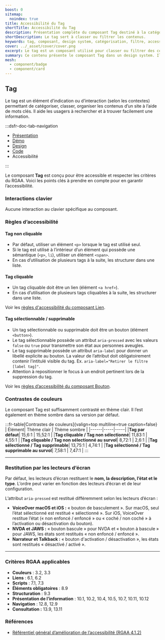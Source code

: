 ```yaml
---
boost: 0
sitemap:
  noindex: true
title: Accessibilité du Tag
shortTitle: Accessibilité du Tag
description: Présentation complète du composant Tag destiné à la catégorisation ou au filtrage de contenus dans une interface.
shortDescription: Le tag sert à classer ou filtrer les contenus.
keywords: tag, composant, design system, catégorisation, filtre, accessibilité, UI, UX, badge, interface, contenu
cover: ../_asset/cover/cover.png
excerpt: Le tag est un composant utilisé pour classer ou filtrer des contenus à l'aide de mots clés. Il s'adapte selon le contexte d'utilisation et respecte des règles éditoriales précises.
summary: Ce contenu présente le composant Tag dans un design system. Il explique ses usages principaux, notamment pour la catégorisation de contenus ou comme filtre interactif dans les interfaces. Des conseils pratiques et règles éditoriales y sont fournis pour garantir une intégration cohérente et accessible. Ce guide s’adresse aux designers et développeurs travaillant sur des interfaces nécessitant une organisation claire et intuitive de l’information.
mesh:
  - component/badge
  - component/card
---
```


## Tag

Le tag est un élément d’indication ou d’interaction (selon les contextes) permettant de catégoriser, classer, organiser les contenus d’un site à l’aide de mots clés. Il aide les usagers à rechercher et à trouver facilement une information.

:::dsfr-doc-tab-navigation

- [Présentation](../index.md)
- [Démo](../demo/index.md)
- [Design](../design/index.md)
- [Code](../code/index.md)
- Accessibilité

:::

Le composant **Tag** est conçu pour être accessible et respecter les critères du RGAA. Voici les points clés à prendre en compte pour en garantir l’accessibilité.

### Interactions clavier

Aucune interaction au clavier spécifique au composant.

### Règles d’accessibilité

#### Tag non cliquable

- Par défaut, utiliser un élément `<p>` lorsque le tag est utilisé seul.
- Si le tag est utilisé à l’intérieur d’un élément qui possède une sémantique (`<p>`, `li`), utiliser un élément `<span>`.
- En cas d’utilisation de plusieurs tags à la suite, les structurer dans une liste.

#### Tag cliquable

- Un tag cliquable doit être un lien (élément `<a href>`).
- En cas d’utilisation de plusieurs tags cliquables à la suite, les structurer dans une liste.

Voir les [règles d'accessibilité du composant Lien](../../../../link/_part/doc/accessibility/index.md#regles-d-accessibilite).

#### Tag sélectionnable / supprimable

- Un tag sélectionnable ou supprimable doit être un bouton (élément `<button>`).
- Le tag sélectionnable possède un attribut `aria-pressed` avec les valeurs `false` ou `true` pour transmettre son état aux personnes aveugles.
- Le tag supprimable possède un attribut `aria-label` pour donner un libellé explicite au bouton. La valeur de l’attribut doit obligatoirement contenir l’intitulé visible du tag. Ex. `aria-label="Retirer le filtre [label tag]"`.
- Attention à repositionner le focus à un endroit pertinent lors de la suppression du tag.

Voir les [règles d’accessibilité du composant Bouton](../../../../button/_part/doc/accessibility/index.md#regles-d-accessibilite).

### Contrastes de couleurs

Le composant Tag est suffisamment contrasté en thème clair. Il l’est également en thème sombre dans sa version par défaut.

:::fr-table[Contrastes de couleurs]{valign=top multiline=true caption=false}
| Élément|  Thème clair | Thème sombre |
|------|-----|-----|
|**Tag par défaut**| 15,6:1 | 15,52:1 |
|**Tag cliquable / Tag non sélectionné**| 11,83:1 | 4,55:1 |
|**Tag cliquable / Tag non sélectionné au survol**| 8,72:1 | 2,6:1 |
|**Tag sélectionné / Tag supprimable**| 13,75:1 | 4,74:1 |
|**Tag sélectionné / Tag supprimable au survol**| 7,58:1 | 7,47:1 |
:::

---

### Restitution par les lecteurs d’écran

Par défaut, les lecteurs d’écran restituent le **nom, la description, l’état et le type**. L’ordre peut varier en fonction des lecteurs d’écran et de leur configuration.

L’attribut `aria-pressed` est restitué différemment selon les lecteurs d’écran&nbsp;:

- **VoiceOver macOS et iOS&nbsp;:** «&nbsp;bouton de basculement&nbsp;». Sur macOS, seul l’état sélectionné est restitué «&nbsp;sélectionné&nbsp;». Sur iOS, VoiceOver restitue l’état («&nbsp;non enfoncé / enfoncé&nbsp;» ou «&nbsp;coché / non coché&nbsp;» à l’activation ou désactivation du bouton).
- **NVDA et JAWS&nbsp;:** «&nbsp;bouton bascule&nbsp;» pour NVDA et «&nbsp;bouton à bascule&nbsp;» pour JAWS, les états sont restitués «&nbsp;non enfoncé / enfoncé&nbsp;».
- **Narrateur et Talkback&nbsp;:** «&nbsp;bouton d'activation / désactivation&nbsp;», les états sont restitués «&nbsp;désactivé / activé&nbsp;».

---

### Critères RGAA applicables

- **Couleurs** : 3.2, 3.3
- **Liens** : 6.1, 6.2
- **Scripts** : 7.1, 7.3
- **Éléments obligatoires** : 8.9
- **Structuration** : 9.3
- **Présentation de l’information** : 10.1, 10.2, 10.4, 10.5, 10.7, 10.11, 10.12
- **Navigation** : 12.8, 12.9
- **Consultation&nbsp;:** 13.9, 13.11

### Références

- [Référentiel général d’amélioration de l’accessibilité (RGAA 4.1.2)](https://accessibilite.numerique.gouv.fr/methode/criteres-et-tests/)
